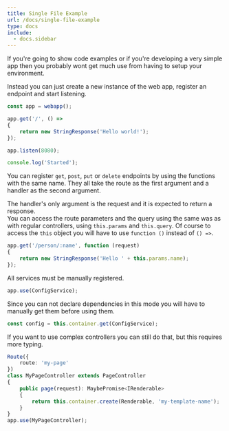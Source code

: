 ```yaml
---
title: Single File Example
url: /docs/single-file-example
type: docs
include:
  - docs.sidebar
---
```


If you're going to show code examples or if you're developing a very simple app
then you probably wont get much use from having to setup your environment.

Instead you can just create a new instance of the web app,
register an endpoint and start listening.

```js
const app = webapp();

app.get('/', () =>
{
    return new StringResponse('Hello world!');
});

app.listen(8080);

console.log('Started');
```

You can register `get`, `post`, `put` or `delete` endpoints by using the functions with the same name.
They all take the route as the first argument and a handler as the second argument.

The handler's only argument is the request and it is expected to return a response.  
You can access the route parameters and the query using the same was as with regular controllers,
using `this.params` and `this.query`.
Of course to access the `this` object you will have to use `function ()` instead of `() =>`.

```ts
app.get('/person/:name', function (request)
{
    return new StringResponse('Hello ' + this.params.name);
});
```

All services must be manually registered.

```js
app.use(ConfigService);
```

Since you can not declare dependencies in this mode
you will have to manually get them before using them.

```js
const config = this.container.get(ConfigService);
```

If you want to use complex controllers you can still do that, but this requires more typing.

```ts
Route({
    route: 'my-page'
})
class MyPageController extends PageController
{
    public page(request): MaybePromise<IRenderable>
    {
        return this.container.create(Renderable, 'my-template-name');
    }
}
app.use(MyPageController);
```
